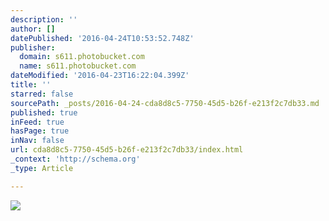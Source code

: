 ```yaml
---
description: ''
author: []
datePublished: '2016-04-24T10:53:52.748Z'
publisher:
  domain: s611.photobucket.com
  name: s611.photobucket.com
dateModified: '2016-04-23T16:22:04.399Z'
title: ''
starred: false
sourcePath: _posts/2016-04-24-cda8d8c5-7750-45d5-b26f-e213f2c7db33.md
published: true
inFeed: true
hasPage: true
inNav: false
url: cda8d8c5-7750-45d5-b26f-e213f2c7db33/index.html
_context: 'http://schema.org'
_type: Article

---
```

![](http://i611.photobucket.com/albums/tt191/Leda_Grace_Rasmussen/2016-04-21%2023.07.54_zpst7twvdjj.jpg?1461428225076&1461428228460&1461428236381&1461428253388)